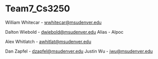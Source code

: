 ﻿# Team7_Cs3250
William Whitecar - wwhitecar@msudenver.edu

Dalton Wiebold - dwiebold@msudenver.edu 
	Alias - Alpoc

Alex Whitlatch - awhitlat@msudenver.edu

Dan Zapfel - dzapfel@msudenver.edu
Justin Wu - jwu@msudenver.edu
